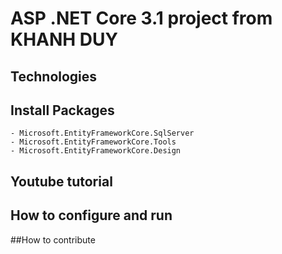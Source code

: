 # ASP .NET Core 3.1 project from KHANH DUY
## Technologies
## Install Packages
	- Microsoft.EntityFrameworkCore.SqlServer
	- Microsoft.EntityFrameworkCore.Tools
	- Microsoft.EntityFrameworkCore.Design
## Youtube tutorial
## How to configure and run 
##How to contribute